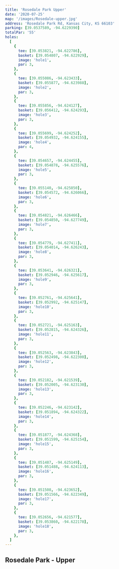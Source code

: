 ```yaml
---
title: 'Rosedale Park Upper'
date: '2020-07-25'
map: '/images/Rosedale-upper.jpg'
address: 'Rosedale Park Rd, Kansas City, KS 66103'
parking: [39.0537589, -94.6229390]
totalPar: '55'
holes:
  [
    {
      tee: [39.053821, -94.622786],
      basket: [39.054807, -94.622929],
      image: 'hole1',
      par: 3,
    },
    {
      tee: [39.055086, -94.623433],
      basket: [39.055877, -94.623988],
      image: 'hole2',
      par: 3,
    },
    {
      tee: [39.055856, -94.624127],
      basket: [39.056412, -94.624293],
      image: 'hole3',
      par: 3,
    },
    {
      tee: [39.055699, -94.624252],
      basket: [39.054932, -94.624155],
      image: 'hole4',
      par: 4,
    },
    {
      tee: [39.054657, -94.624455],
      basket: [39.054878, -94.625576],
      image: 'hole5',
      par: 3,
    },
    {
      tee: [39.055140, -94.625850],
      basket: [39.054572, -94.626066],
      image: 'hole6',
      par: 3,
    },
    {
      tee: [39.054821, -94.626466],
      basket: [39.054850, -94.627749],
      image: 'hole7',
      par: 3,
    },
    {
      tee: [39.054779, -94.627411],
      basket: [39.054014, -94.626243],
      image: 'hole8',
      par: 3,
    },
    {
      tee: [39.053641, -94.626321],
      basket: [39.052946, -94.625617],
      image: 'hole9',
      par: 3,
    },
    {
      tee: [39.052761, -94.625641],
      basket: [39.052992, -94.625147],
      image: 'hole10',
      par: 3,
    },
    {
      tee: [39.052721, -94.625163],
      basket: [39.052815, -94.624326],
      image: 'hole11',
      par: 3,
    },
    {
      tee: [39.052563, -94.623843],
      basket: [39.052498, -94.622300],
      image: 'hole12',
      par: 3,
    },
    {
      tee: [39.052182, -94.621539],
      basket: [39.052005, -94.623130],
      image: 'hole13',
      par: 3,
    },
    {
      tee: [39.052246, -94.623142],
      basket: [39.051894, -94.624322],
      image: 'hole14',
      par: 3,
    },
    {
      tee: [39.051877, -94.624368],
      basket: [39.051599, -94.625154],
      image: 'hole15',
      par: 3,
    },
    {
      tee: [39.051487, -94.625149],
      basket: [39.051488, -94.624113],
      image: 'hole16',
      par: 3,
    },
    {
      tee: [39.051508, -94.623652],
      basket: [39.051566, -94.622349],
      image: 'hole17',
      par: 3,
    },
    {
      tee: [39.052656, -94.621577],
      basket: [39.053860, -94.622178],
      image: 'hole18',
      par: 3,
    },
  ]
---
```


## Rosedale Park - Upper

